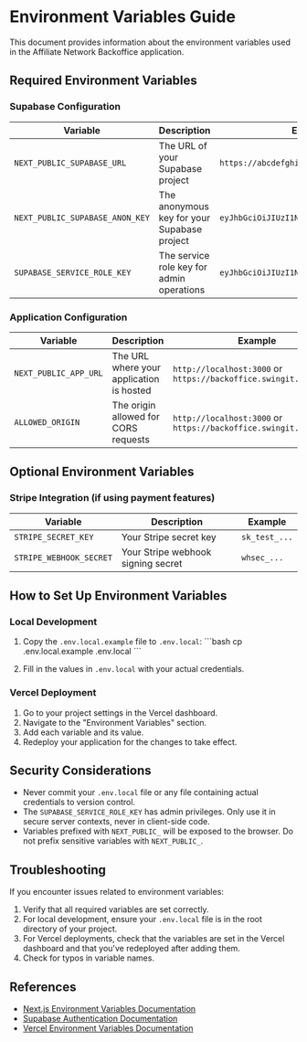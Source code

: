 # Environment Variables Guide

This document provides information about the environment variables used in the Affiliate Network Backoffice application.

## Required Environment Variables

### Supabase Configuration

| Variable | Description | Example |
|----------|-------------|---------|
| `NEXT_PUBLIC_SUPABASE_URL` | The URL of your Supabase project | `https://abcdefghijklm.supabase.co` |
| `NEXT_PUBLIC_SUPABASE_ANON_KEY` | The anonymous key for your Supabase project | `eyJhbGciOiJIUzI1NiIsInR5cCI6IkpXVCJ9...` |
| `SUPABASE_SERVICE_ROLE_KEY` | The service role key for admin operations | `eyJhbGciOiJIUzI1NiIsInR5cCI6IkpXVCJ9...` |

### Application Configuration

| Variable | Description | Example |
|----------|-------------|---------|
| `NEXT_PUBLIC_APP_URL` | The URL where your application is hosted | `http://localhost:3000` or `https://backoffice.swingit.solutions` |
| `ALLOWED_ORIGIN` | The origin allowed for CORS requests | `http://localhost:3000` or `https://backoffice.swingit.solutions` |

## Optional Environment Variables

### Stripe Integration (if using payment features)

| Variable | Description | Example |
|----------|-------------|---------|
| `STRIPE_SECRET_KEY` | Your Stripe secret key | `sk_test_...` |
| `STRIPE_WEBHOOK_SECRET` | Your Stripe webhook signing secret | `whsec_...` |

## How to Set Up Environment Variables

### Local Development

1. Copy the `.env.local.example` file to `.env.local`:
   \`\`\`bash
   cp .env.local.example .env.local
   \`\`\`

2. Fill in the values in `.env.local` with your actual credentials.

### Vercel Deployment

1. Go to your project settings in the Vercel dashboard.
2. Navigate to the "Environment Variables" section.
3. Add each variable and its value.
4. Redeploy your application for the changes to take effect.

## Security Considerations

- Never commit your `.env.local` file or any file containing actual credentials to version control.
- The `SUPABASE_SERVICE_ROLE_KEY` has admin privileges. Only use it in secure server contexts, never in client-side code.
- Variables prefixed with `NEXT_PUBLIC_` will be exposed to the browser. Do not prefix sensitive variables with `NEXT_PUBLIC_`.

## Troubleshooting

If you encounter issues related to environment variables:

1. Verify that all required variables are set correctly.
2. For local development, ensure your `.env.local` file is in the root directory of your project.
3. For Vercel deployments, check that the variables are set in the Vercel dashboard and that you've redeployed after adding them.
4. Check for typos in variable names.

## References

- [Next.js Environment Variables Documentation](https://nextjs.org/docs/basic-features/environment-variables)
- [Supabase Authentication Documentation](https://supabase.com/docs/guides/auth)
- [Vercel Environment Variables Documentation](https://vercel.com/docs/concepts/projects/environment-variables)
